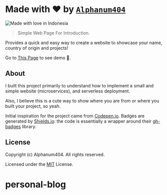 # Made with ❤️ by [`Alphanum404`](github.com/Alphanum404)

![Made with love in Indonesia](https://madewithlove.now.sh/id?heart=true&template=for-the-badge)

> Simple Web Page For Introduction.

Provides a quick and easy way to create a website to showcase your name, country of origin and projects!

Go to [This Page](https://alphanum404.github.io/personal-web/) to see demo 🙂.

## About

I built this project primarily to understand how to implement a small and simple website (microservices), and serverless deployment.

Also, I believe this is a cute way to show where you are from or where you built your project, so yeah.

Initial inspiration for the project came from [Codepen.io](https://codepen.io/naveenjetty/pen/eBVdez). Badges are generated by [Shields.io](https://shields.io): the code is essentially a wrapper around their [gh-badges](https://www.npmjs.com/package/gh-badges) library.


## License

Copyright (c) Alphanum404. All rights reserved.

Licensed under the [MIT](LICENSE) License.
# personal-blog
